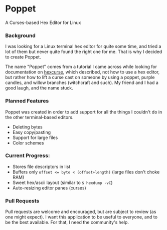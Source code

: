 # Poppet
A Curses-based Hex Editor for Linux

### Background
I was looking for a Linux terminal hex editor for quite some time, and tried a lot of them but never quite found the right one for me. That is why I decided to create Poppet.

The name "Poppet" comes from a tutorial I came across while looking for documentation on [hexcurse](https://github.com/LonnyGomes/hexcurse), which described, not how to use a hex editor, but rather how to lift a curse cast on someone by using a poppet, purple candles, and willow branches (witchcraft and such). My friend and I had a good laugh, and the name stuck.

### Planned Features
Poppet was created in order to add support for all the things I couldn't do in the other terminal-based editors.
- Deleting bytes
- Easy copy/pasting
- Support for large files
- Color schemes

### Current Progress:
- Stores file descriptors in list
- Buffers only `offset <= byte < (offset+length)` (large files don't choke RAM)
- Sweet hex/ascii layout (similar to `$ hexdump -vC`)
- Auto-resizing editor panes (curses)

### Pull Requests
Pull requests are welcome and encouraged, but are subject to review (as one might expect). I want this application to be useful to everyone, and to be the best available. For that, I need the community's  help.
